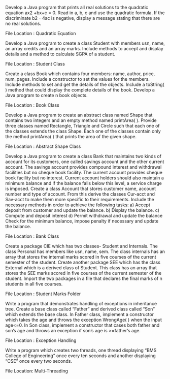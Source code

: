 Develop a Java program that prints all real solutions to the quadratic equation ax2 +bx+c = 0. Read in a, b, c and use the quadratic formula. If the discriminate b2 - 4ac is negative, display a message stating that there are no real solutions.

File Location : Quadratic Equation

Develop a Java program to create a class Student with members usn, name, an array credits and an array marks. Include methods to accept and display details and a method to calculate SGPA of a student.

File Location : Student Class

Create a class Book which contains four members: name, author, price, num_pages. Include a constructor to set the values for the members. Include methods to set and get the details of the objects. Include a toString( ) method that could display the complete details of the book. Develop a Java program to create n book objects.

File Location : Book Class

Develop a Java program to create an abstract class named Shape that contains two integers and an empty method named printArea( ). Provide three classes named Rectangle, Triangle and Circle such that each one of the classes extends the class Shape. Each one of the classes contain only the method printArea( ) that prints the area of the given shape.

File Location : Abstract Shape Class

Develop a Java program to create a class Bank that maintains two kinds of account for its customers, one called savings account and the other current account. The savings account provides compound interest and withdrawal facilities but no cheque book facility. The current account provides cheque book facility but no interest. Current account holders should also maintain a minimum balance and if the balance falls below this level, a service charge is imposed. Create a class Account that stores customer name, account number and type of account. From this derive the classes Cur-acct and Sav-acct to make them more specific to their requirements. Include the necessary methods in order to achieve the following tasks: a) Accept deposit from customer and update the balance. b) Display the balance. c) Compute and deposit interest d) Permit withdrawal and update the balance Check for the minimum balance, impose penalty if necessary and update the balance.

File Location : Bank Class

Create a package CIE which has two classes- Student and Internals. The class Personal has members like usn, name, sem. The class internals has an array that stores the internal marks scored in five courses of the current semester of the student. Create another package SEE which has the class External which is a derived class of Student. This class has an array that stores the SEE marks scored in five courses of the current semester of the student. Import the two packages in a file that declares the final marks of n students in all five courses.

File Location : Student Marks Folder

Write a program that demonstrates handling of exceptions in inheritance tree. Create a base class called “Father” and derived class called “Son” which extends the base class. In Father class, implement a constructor which takes the age and throws the exception WrongAge( ) when the input age<=0. In Son class, implement a constructor that cases both father and son’s age and throws an exception if son’s age is >=father’s age.

File Location : Exception Handling

Write a program which creates two threads, one thread displaying “BMS College of Engineering” once every ten seconds and another displaying “CSE” once every two seconds.

File Location: Multi-Threading
